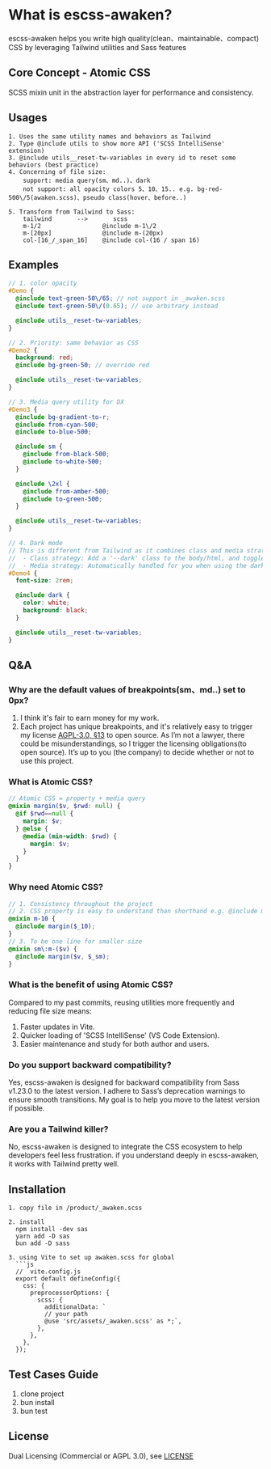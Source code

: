 # What is escss-awaken?

escss-awaken helps you write high quality(clean、maintainable、compact) CSS by leveraging Tailwind utilities and Sass features

## Core Concept - Atomic CSS

SCSS mixin unit in the abstraction layer for performance and consistency.

## Usages

```
1. Uses the same utility names and behaviors as Tailwind
2. Type @include utils to show more API ('SCSS IntelliSense' extension)
3. @include utils__reset-tw-variables in every id to reset some behaviors (best practice)
4. Concerning of file size:
    support: media query(sm、md..)、dark
    not support: all opacity colors 5、10、15.. e.g. bg-red-500\/5(awaken.scss)、pseudo class(hover、before..)

5. Transform from Tailwind to Sass:
    tailwind       -->       scss
    m-1/2                 @include m-1\/2
    m-[20px]              @include m-(20px)
    col-[16_/_span_16]    @include col-(16 / span 16)
```

## Examples

```scss
// 1. color opacity
#Demo {
  @include text-green-50\/65; // not support in _awaken.scss
  @include text-green-50\/(0.65); // use arbitrary instead

  @include utils__reset-tw-variables;
}

// 2. Priority: same behavior as CSS
#Demo2 {
  background: red;
  @include bg-green-50; // override red

  @include utils__reset-tw-variables;
}

// 3. Media query utility for DX
#Demo3 {
  @include bg-gradient-to-r;
  @include from-cyan-500;
  @include to-blue-500;

  @include sm {
    @include from-black-500;
    @include to-white-500;
  }

  @include \2xl {
    @include from-amber-500;
    @include to-green-500;
  }

  @include utils__reset-tw-variables;
}

// 4. Dark mode
// This is different from Tailwind as it combines class and media strategies:
//  - Class strategy: Add a '--dark' class to the body/html, and toggle the class using JavaScript.
//  - Media strategy: Automatically handled for you when using the dark utility. This will only be triggered if the user has set their browser to dark mode.
#Demo4 {
  font-size: 2rem;

  @include dark {
    color: white;
    background: black;
  }

  @include utils__reset-tw-variables;
}
```

## Q&A

### Why are the default values of breakpoints(sm、md..) set to 0px?

1. I think it's fair to earn money for my work.
2. Each project has unique breakpoints, and it's relatively easy to trigger my license [AGPL-3.0, §13](https://www.gnu.org/licenses/agpl-3.0.en.html) to open source. As I’m not a lawyer, there could be misunderstandings, so I trigger the licensing obligations(to open source). It’s up to you (the company) to decide whether or not to use this project.

### What is Atomic CSS?

```scss
// Atomic CSS = property + media query
@mixin margin($v, $rwd: null) {
  @if $rwd==null {
    margin: $v;
  } @else {
    @media (min-width: $rwd) {
      margin: $v;
    }
  }
}
```

### Why need Atomic CSS?

```scss
// 1. Consistency throughout the project
// 2. CSS property is easy to understand than shorthand e.g. @include m($_10)
@mixin m-10 {
  @include margin($_10);
}
// 3. To be one line for smaller size
@mixin sm\:m-($v) {
  @include margin($v, $_sm);
}
```

### What is the benefit of using Atomic CSS?

Compared to my past commits, reusing utilities more frequently and reducing file size means:

1. Faster updates in Vite.
2. Quicker loading of 'SCSS IntelliSense' (VS Code Extension).
3. Easier maintenance and study for both author and users.

### Do you support backward compatibility?

Yes, escss-awaken is designed for backward compatibility from Sass v1.23.0 to the latest version. I adhere to Sass’s deprecation warnings to ensure smooth transitions. My goal is to help you move to the latest version if possible.

### Are you a Tailwind killer?

No, escss-awaken is designed to integrate the CSS ecosystem to help developers feel less frustration. if you understand deeply in escss-awaken, it works with Tailwind pretty well.

## Installation

````
1. copy file in /product/_awaken.scss

2. install
  npm install -dev sas
  yarn add -D sas
  bun add -D sass

3. using Vite to set up awaken.scss for global
  ```js
  //  vite.config.js
  export default defineConfig({
    css: {
      preprocessorOptions: {
        scss: {
          additionalData: `
          // your path
          @use 'src/assets/_awaken.scss' as *;`,
        },
      },
    },
  });
````

## Test Cases Guide

1. clone project
2. bun install
3. bun test

## License

Dual Licensing (Commercial or AGPL 3.0), see [LICENSE](./LICENSE.md)
